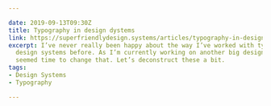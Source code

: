 ```yaml
---

date: 2019-09-13T09:30Z
title: Typography in design dystems
link: https://superfriendlydesign.systems/articles/typography-in-design-systems/
excerpt: I’ve never really been happy about the way I’ve worked with typography in
  design systems before. As I’m currently working on another big design system, it
  seemed time to change that. Let’s deconstruct these a bit.
tags:
- Design Systems
- Typography

---
```

